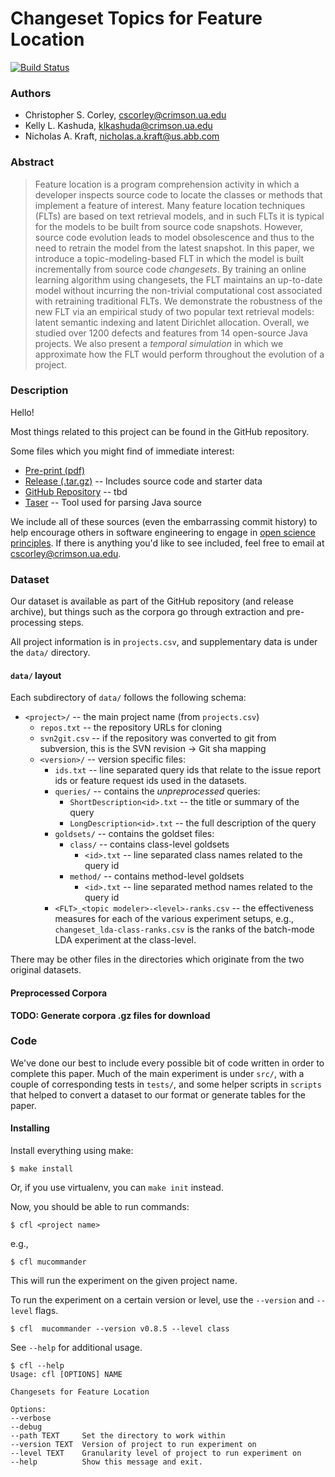 Changeset Topics for Feature Location
=====================================

[![Build Status](https://magnum.travis-ci.com/cscorley/feature-location.svg?token=CjXwzG3DCkMLgDhpEr4U&branch=master)](https://magnum.travis-ci.com/cscorley/feature-location)

### Authors

- Christopher S. Corley, <cscorley@crimson.ua.edu>
- Kelly L. Kashuda, <klkashuda@crimson.ua.edu>
- Nicholas A. Kraft, <nicholas.a.kraft@us.abb.com>

### Abstract

> Feature location is a program comprehension activity in which a developer
> inspects source code to locate the classes or methods that implement a
> feature of interest. Many feature location techniques (FLTs) are based on
> text retrieval models, and in such FLTs it is typical for the models to be
> built from source code snapshots. However, source code evolution leads to
> model obsolescence and thus to the need to retrain the model from the latest
> snapshot. In this paper, we introduce a topic-modeling-based FLT in which the
> model is built incrementally from source code *changesets*. By training an
> online learning algorithm using changesets, the FLT maintains an up-to-date
> model without incurring the non-trivial computational cost associated with
> retraining traditional FLTs. We demonstrate the robustness of the new FLT via
> an empirical study of two popular text retrieval models: latent semantic
> indexing and latent Dirichlet allocation. Overall, we studied over 1200
> defects and features from 14 open-source Java projects. We also present a
> *temporal simulation* in which we approximate how the FLT would perform
> throughout the evolution of a project.


### Description

Hello!

Most things related to this project can be found in the GitHub repository.

Some files which you might find of immediate interest:

- [Pre-print (pdf)](./paper.pdf)
- [Release (.tar.gz)](./release.tar.gz) -- Includes source code and starter data
- [GitHub Repository]() -- tbd
- [Taser](https://github.com/nkraft/taser) -- Tool used for parsing Java source

We include all of these sources (even the embarrassing commit history) to help
encourage others in software engineering to engage in
[open science principles](http://en.wikipedia.org/wiki/Open_Science).
If there is anything you'd like to see included, feel free to email at
<cscorley@crimson.ua.edu>.

### Dataset

Our dataset is available as part of the GitHub repository (and release archive),
but things such as the corpora go through extraction and pre-processing steps.

All project information is in `projects.csv`, and supplementary data is under
the `data/` directory.

#### `data/` layout

Each subdirectory of `data/` follows the following schema:

- `<project>/` -- the main project name (from `projects.csv`)
    - `repos.txt` -- the repository URLs for cloning
    - `svn2git.csv` -- if the repository was converted to git from
    subversion, this is the SVN revision -> Git sha mapping
    - `<version>/` -- version specific files:
        - `ids.txt` -- line separated query ids that relate to the issue
          report ids or feature request ids used in the datasets.
        - `queries/` -- contains the *unpreprocessed* queries:
            - `ShortDescription<id>.txt` -- the title or summary of the query
            - `LongDescription<id>.txt` -- the full description of the query
        - `goldsets/` -- contains the goldset files:
            - `class/` -- contains class-level goldsets
                - `<id>.txt` -- line separated class names related to the query id
            - `method/` -- contains method-level goldsets
                - `<id>.txt` -- line separated method names related to the query id
        - `<FLT>_<topic modeler>-<level>-ranks.csv` -- the effectiveness
          measures for each of the various experiment setups, e.g.,
          `changeset_lda-class-ranks.csv` is the ranks of the batch-mode LDA
          experiment at the class-level.

There may be other files in the directories which originate from the two
original datasets.

#### Preprocessed Corpora

**TODO: Generate corpora .gz files for download**

### Code

We've done our best to include every possible bit of code written in order to
complete this paper. Much of the main experiment is under `src/`, with a couple
of corresponding tests in `tests/`, and some helper scripts in `scripts` that
helped to convert a dataset to our format or generate tables for the paper.

#### Installing

Install everything using make:

    $ make install

Or, if you use virtualenv, you can `make init` instead.

Now, you should be able to run commands:

    $ cfl <project name>

e.g.,

    $ cfl mucommander

This will run the experiment on the given project name.

To run the experiment on a certain version or level, use the `--version` and `--level` flags.

    $ cfl  mucommander --version v0.8.5 --level class

See `--help` for additional usage.

    $ cfl --help
    Usage: cfl [OPTIONS] NAME

    Changesets for Feature Location

    Options:
    --verbose
    --debug
    --path TEXT     Set the directory to work within
    --version TEXT  Version of project to run experiment on
    --level TEXT    Granularity level of project to run experiment on
    --help          Show this message and exit.
